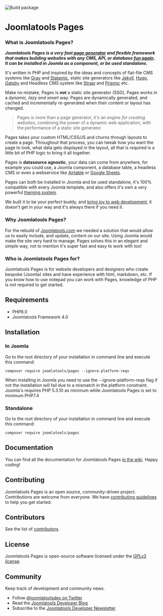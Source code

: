 ![Build package](https://github.com/joomlatools/joomlatools-pages/workflows/Build%20package/badge.svg?branch=master)

# Joomlatools Pages

### What is Joomlatools Pages?

***Joomlatools Pages is a very fast [**page generator**](https://github.com/joomlatools/joomlatools-pages/discussions/655) and flexible framework that makes building websites with any CMS, API, or database [fun again](https://github.com/joomlatools/joomlatools-pages/wiki/Developer-Joy). It can be installed in Joomla as a component, or be used standalone.*** 

It's written in PHP and inspired by the ideas and concepts of flat-file CMS systems like [Grav](https://getgrav.org/) and [Statamic](statamic.com), static site generators like [Jekyll]( https://jekyllrb.com), [Hugo](https://gohugo.io), [Gatsby](https://www.gatsbyjs.org/) and Headless CMS system like [Strapi](https://strapi.io/) and [Prismic](https://prismic.io/) etc. 

Make no mistake, Pages is **not** a static site generator (SSG), Pages works in a _dynamic, lazy and smart_ way. Pages are dynamically generated, and cached and incrementally re-generated when their content or layout has changed.

> Pages is more than a page generator, _it's an engine for creating websites_, combining the power of a dynamic web application, with the performance of a static site generator. 

Pages takes your custom HTML/CSS/JS and churns through layouts to create a page. Throughout that process, you can tweak how you want the page to look, what data gets displayed in the layout, all that is required is a little bit of PHP logic to bring it all together.

Pages is **datasource agnostic**, your data can come from anywhere, for example you could use, a Joomla component, a database table, a headless CMS or even a webservice like [Airtable](https://airtable.com) or [Google Sheets](https://www.google.com/sheets/about/).

Pages can both be installed in Joomla and be used standalone, it's 100% compatible with every Joomla template, and also offers it's own a very powerful [theming system](https://github.com/joomlatools/joomlatools-pages/wiki/Themes). 

We built it to be your perfect buddy, and [bring joy to web development](https://github.com/joomlatools/joomlatools-pages/wiki/Developer-Joy), it doesn't get in your way and it's always there if you need it.

### Why Joomlatools Pages?

For the rebuild of [Joomlatools.com](http://joomlatools.com/blog/services/introducing-our-brand-new-website) we needed a solution that would allow us to easily include, and update, content on our site. Using Joomla would make the site very hard to manage. Pages solves this in an elegant and simple way, not to mention it's super fast and easy to work with too!

### Who is Joomlatools Pages for?

Joomlatools Pages is for website developers and designers who create bespoke (Joomla) sites and have experience with html, markdown, etc. If you know how to use notepad you can work with Pages, knowledge of PHP is not required to get started.

## Requirements

* PHP8.0
* Joomlatools Framework 4.0

## Installation

### In Joomla 

Go to the root directory of your installation in command line and execute this command:

```
composer require joomlatools/pages --ignore-platform-reqs
```

When installing in Joomla you need to use the --ignore-platform-reqs flag if not the installation will fail due to a mismatch in the platform
constraint. Joomla's requires PHP 5.3.10 as minimum while Joomlatools Pages is set to minimum PHP7.4

### Standalone

Go to the root directory of your installation in command line and execute this command:

```
composer require joomlatools/pages
```
## Documentation

You can find all the documentation for Joomlatools Pages [in the wiki](https://github.com/joomlatools/joomlatools-pages/wiki). Happy coding!

## Contributing

Joomlatools Pages is an open source, community-driven project. Contributions are welcome from everyone. 
We have [contributing guidelines](CONTRIBUTING.md) to help you get started.

## Contributors

See the list of [contributors](https://github.com/joomlatools/joomlatools-pages/contributors).

## License

Joomlatools Pages is open-source software licensed under the [GPLv3 license](LICENSE.txt).

## Community

Keep track of development and community news.

* Follow [@joomlatoolsdev on Twitter](https://twitter.com/joomlatoolsdev)
* Read the [Joomlatools Developer Blog](https://www.joomlatools.com/developer/blog/)
* Subscribe to the [Joomlatools Developer Newsletter](https://www.joomlatools.com/developer/newsletter/)
